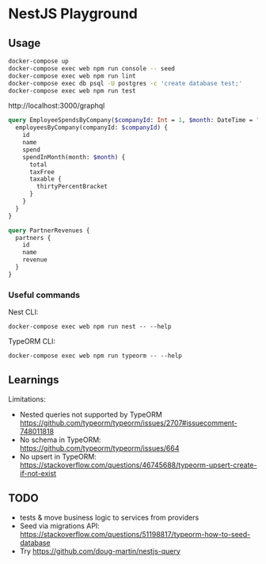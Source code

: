 # NestJS Playground

## Usage

```sh
docker-compose up
docker-compose exec web npm run console -- seed
docker-compose exec web npm run lint
docker-compose exec db psql -U postgres -c 'create database test;'
docker-compose exec web npm run test
```

http://localhost:3000/graphql

```graphql
query EmployeeSpendsByCompany($companyId: Int = 1, $month: DateTime = "2020-02-03") {
  employeesByCompany(companyId: $companyId) {
    id
    name
    spend
    spendInMonth(month: $month) {
      total
      taxFree
      taxable {
        thirtyPercentBracket
      }
    }
  }
}

query PartnerRevenues {
  partners {
    id
    name
    revenue
  }
}
```

### Useful commands

Nest CLI:
```
docker-compose exec web npm run nest -- --help
```

TypeORM CLI:
```
docker-compose exec web npm run typeorm -- --help
```

## Learnings

Limitations:
- Nested queries not supported by TypeORM https://github.com/typeorm/typeorm/issues/2707#issuecomment-748011818
- No schema in TypeORM: https://github.com/typeorm/typeorm/issues/664
- No upsert in TypeORM: https://stackoverflow.com/questions/46745688/typeorm-upsert-create-if-not-exist

## TODO

- tests & move business logic to services from providers
- Seed via migrations API: https://stackoverflow.com/questions/51198817/typeorm-how-to-seed-database
- Try https://github.com/doug-martin/nestjs-query
